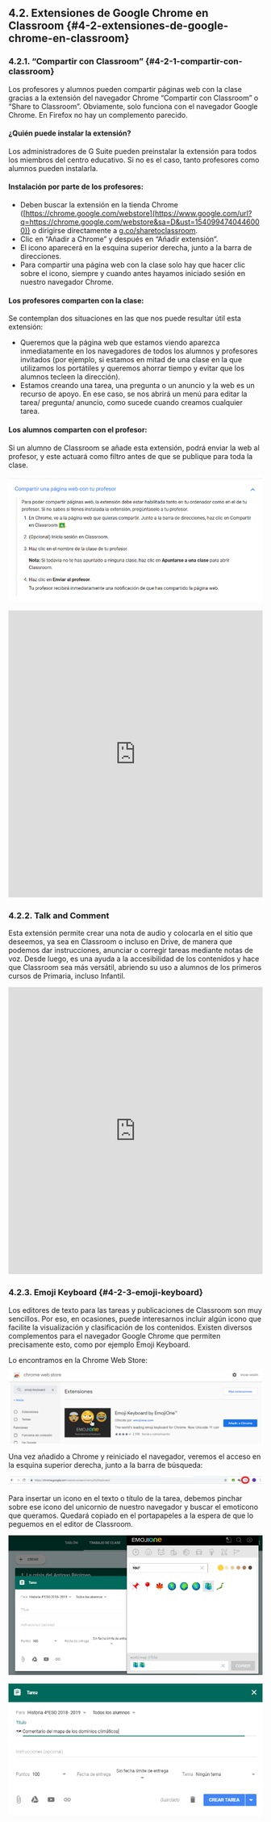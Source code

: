 ## 4.2\. Extensiones de Google Chrome en Classroom {#4-2-extensiones-de-google-chrome-en-classroom}

###  4.2.1\. “Compartir con Classroom” {#4-2-1-compartir-con-classroom}

Los profesores y alumnos pueden compartir páginas web con la clase gracias a la extensión del navegador Chrome “Compartir con Classroom” o “Share to Classroom”.  Obviamente, solo funciona con el navegador Google Chrome. En Firefox no hay un complemento parecido.

#### ¿Quién puede instalar la extensión?

Los administradores de G Suite pueden preinstalar la extensión para todos los miembros del centro educativo. Si no es el caso, tanto profesores como alumnos pueden instalarla.

#### Instalación por parte de los profesores:

*   Deben buscar la extensión en la tienda Chrome ([https://chrome.google.com/webstore](https://www.google.com/url?q=https://chrome.google.com/webstore&sa=D&ust=1540994740446000)) o dirigirse directamente a [g.co/sharetoclassroom](https://www.google.com/url?q=https://g.co/sharetoclassroom&sa=D&ust=1540994740447000).
*   Clic en “Añadir a Chrome” y después en “Añadir extensión”.
*   El icono aparecerá en la esquina superior derecha, junto a la barra de direcciones.
*   Para compartir una página web con la clase solo hay que hacer clic sobre el icono, siempre y cuando antes hayamos iniciado sesión en nuestro navegador Chrome.

#### Los profesores comparten con la clase:

Se contemplan dos situaciones en las que nos puede resultar útil esta extensión:

*   Queremos que la página web que estamos viendo aparezca inmediatamente en los navegadores de todos los alumnos y profesores invitados (por ejemplo, si estamos en mitad de una clase en la que utilizamos los portátiles y queremos ahorrar tiempo y evitar que los alumnos tecleen la dirección).
*   Estamos creando una tarea, una pregunta o un anuncio y la web es un recurso de apoyo. En ese caso, se nos abrirá un menú para editar la tarea/ pregunta/ anuncio, como sucede cuando creamos cualquier tarea.

#### Los alumnos comparten con el profesor:

Si un alumno de Classroom se añade esta extensión, podrá enviar la web al profesor, y este actuará como filtro antes de que se publique para toda la clase.

![](https://raw.githubusercontent.com/catedu/google-classroom-2018/master/images/image27.png)

<iframe src="https://docs.google.com/presentation/d/e/2PACX-1vT30HgHkLfFtYAtxwghsbJUEPqTrkY61VSnDDSF3TEqxtqVT6e9kWcMZFcLmKO-STls13ZFVKfumUKi/embed?start=false&loop=false&delayms=3000" frameborder="0" width="100%" height="569" allowfullscreen="true" mozallowfullscreen="true" webkitallowfullscreen="true"></iframe>

###  4.2.2\. Talk and Comment

Esta extensión permite crear una nota de audio y colocarla en el sitio que deseemos, ya sea en Classroom o incluso en Drive, de manera que podemos dar instrucciones, anunciar o corregir tareas mediante  notas de voz. Desde luego, es una ayuda a la accesibilidad de los contenidos y hace que Classroom sea más versátil, abriendo su uso a alumnos de los primeros cursos de Primaria, incluso Infantil.

<iframe src="https://docs.google.com/presentation/d/e/2PACX-1vTGdL0p7tENyJlcW6AsaU6oQdRguQQR_lrx7O7lngFd5pKaSN4Frx8XmdJbDzfE1FwCJt8moHdXK-1G/embed?start=false&loop=false&delayms=3000" frameborder="0" width="100%" height="569" allowfullscreen="true" mozallowfullscreen="true" webkitallowfullscreen="true"></iframe>

### 4.2.3\. Emoji Keyboard {#4-2-3-emoji-keyboard}

Los editores de texto para las tareas y publicaciones de Classroom son muy sencillos. Por eso, en ocasiones, puede interesarnos incluir algún icono que facilite la visualización y clasificación de los contenidos.  Existen diversos complementos para el navegador Google Chrome que permiten precisamente esto, como por ejemplo Emoji Keyboard.

Lo encontramos en la Chrome Web Store:

![](https://raw.githubusercontent.com/catedu/google-classroom-2018/master/images/image15.png)

Una vez añadido a Chrome y reiniciado el navegador, veremos el acceso en la esquina superior derecha, junto a la barra de búsqueda:

![](https://raw.githubusercontent.com/catedu/google-classroom-2018/master/images/image4.png)

Para insertar un icono en el texto o título de la tarea, debemos pinchar sobre ese icono del unicornio de nuestro  navegador y buscar el emoticono que queramos. Quedará copiado en el portapapeles a la espera de que lo peguemos en el editor de Classroom.

![](https://raw.githubusercontent.com/catedu/google-classroom-2018/master/images/image31.png) 

![](https://raw.githubusercontent.com/catedu/google-classroom-2018/master/images/image14.png)


